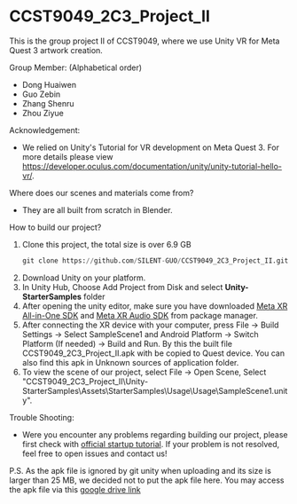 # CCST9049_2C3_Project_II

This is the group project II of CCST9049, where we use Unity VR for Meta Quest 3 artwork creation.

Group Member: (Alphabetical order)
- Dong Huaiwen
- Guo Zebin
- Zhang Shenru
- Zhou Ziyue

Acknowledgement:
- We relied on Unity's Tutorial for VR development on Meta Quest 3. For more details please view https://developer.oculus.com/documentation/unity/unity-tutorial-hello-vr/.

Where does our scenes and materials come from?
- They are all built from scratch in Blender.

How to build our project?
1. Clone this project, the total size is over 6.9 GB
   ```python
   git clone https://github.com/SILENT-GUO/CCST9049_2C3_Project_II.git
   ```
2. Download Unity on your platform.
3. In Unity Hub, Choose Add Project from Disk and select **Unity-StarterSamples** folder
4. After opening the unity editor, make sure you have downloaded [Meta XR All-in-One SDK](https://assetstore.unity.com/packages/tools/integration/meta-xr-all-in-one-sdk-269657) and [Meta XR Audio SDK](https://assetstore.unity.com/packages/tools/integration/meta-xr-audio-sdk-264557) from package manager.
5. After connecting the XR device with your computer, press File -> Build Settings -> Select SampleScene1 and Android Platform -> Switch Platform (If needed) -> Build and Run. By this the built file CCST9049_2C3_Project_II.apk with be copied to Quest device. You can also find this apk in Unknown sources of application folder.
6. To view the scene of our project, select File -> Open Scene, Select "CCST9049_2C3_Project_II\Unity-StarterSamples\Assets\StarterSamples\Usage\Usage\SampleScene1.unity".

Trouble Shooting:
+ Were you encounter any problems regarding building our project, please first check with [official startup tutorial](https://developer.oculus.com/documentation/unity/unity-tutorial-hello-vr/). If your problem is not resolved, feel free to open issues and contact us!

P.S. As the apk file is ignored by git unity when uploading and its size is larger than 25 MB, we decided not to put the apk file here. You may access the apk file via this [google drive link](https://drive.google.com/file/d/1ntohamSag3WV3QVLWNyJKnFVvTjU9Adh/view?usp=drive_link)
